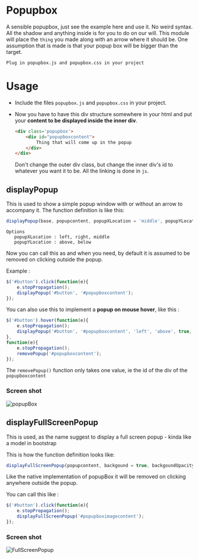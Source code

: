 # Popupbox

A sensible popupbox, just see the example here and use it. No weird syntax. All the shadow and anything inside is for you to do on our will. This module will place the `thing` you made along with an arrow where it should be.
One assumption that is made is that your popup box will be bigger than the target.

`Plug in popupbox.js and popupbox.css in your project`

# Usage
* Include the files `popupbox.js` and `popupbox.css` in your project.

* Now you have to have this div structure somewhere in your html and put your **content to be displayed inside the inner div**.
    ```html
    <div class='popupbox'>
        <div id="popupboxcontent">
            Thing that will come up in the popup
        </div>
    </div>
    ```
    Don't change the outer div class, but change the inner div's id to whatever you want it to be. All the linking is done in `js`.

## displayPopup
This is used to show a simple popup window with or without an arrow to accompany it.
The function definition is like this:
```js
displayPopup(base, popupcontent, popupXLocation = 'middle', popupYLocation = 'below', arrow = true, arrowColor ='white', arrowSize = '7')
```
```
Options
   popupXLocation : left, right, middle
   popupYLocation : above, below
```
Now you can call this as and when you need, by default it is assumed to be removed on clicking outside the popup.

Example : 
```js
$('#button').click(function(e){
    e.stopPropagation();
    displayPopup('#button', '#popupboxcontent');
});
```

You can also use this to implement a **popup on mouse hover**, like this : 
```js
$('#button').hover(function(e){
    e.stopPropagation();
    displayPopup('#button', '#popupboxcontent', 'left', 'above', true, 'black');
},
function(e){
    e.stopPropagation();
    removePopup('#popupboxcontent');
});
```
The `removePopup()` function only takes one value, ie the id of the div of the `popupboxcontent`

### Screen shot
![popupBox](http://i.imgur.com/3CTc5pn.png)

## displayFullScreenPopup
This is used, as the name suggest to display a full screen popup - kinda like a model in bootstrap

This is how the function definition looks like:
```js
displayFullScreenPopup(popupcontent, backgound = true, backgoundOpacity = 0.9, backgoundColor = '256, 256, 256')
```
Like the native implementation of popupBox it will be removed on clicking anywhere outside the popup.

You can call this like :
```js
$('#button').click(function(e){
    e.stopPropagation();
    displayFullScreenPopup('#popupboximagecontent');
});
```
### Screen shot
![FullScreenPopup](http://i.imgur.com/V9D7Nrp.png)
